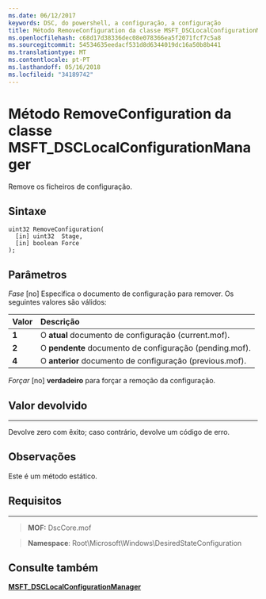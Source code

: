 ```yaml
---
ms.date: 06/12/2017
keywords: DSC, do powershell, a configuração, a configuração
title: Método RemoveConfiguration da classe MSFT_DSCLocalConfigurationManager
ms.openlocfilehash: c68d17d38336dec08e078366ea5f2071fcf7c5a8
ms.sourcegitcommit: 54534635eedacf531d8d6344019dc16a50b8b441
ms.translationtype: MT
ms.contentlocale: pt-PT
ms.lasthandoff: 05/16/2018
ms.locfileid: "34189742"
---
```

# <a name="removeconfiguration-method-of-the-msftdsclocalconfigurationmanager-class"></a>Método RemoveConfiguration da classe MSFT_DSCLocalConfigurationManager

Remove os ficheiros de configuração.

<a name="syntax"></a>Sintaxe
------

```mof
uint32 RemoveConfiguration(
  [in] uint32  Stage,
  [in] boolean Force
);
```

<a name="parameters"></a>Parâmetros
----------

*Fase* \[no\] Especifica o documento de configuração para remover. Os seguintes valores são válidos:

|Valor |Descrição |
|:--- |:---|
|**1** | O **atual** documento de configuração (current.mof). |
|**2** | O **pendente** documento de configuração (pending.mof).  |
|**4** | O **anterior** documento de configuração (previous.mof). |

*Forçar* \[no\] **verdadeiro** para forçar a remoção da configuração.

## <a name="return-value"></a>Valor devolvido
------------

Devolve zero com êxito; caso contrário, devolve um código de erro.

## <a name="remarks"></a>Observações

Este é um método estático.

## <a name="requirements"></a>Requisitos
------------
>**MOF:** DscCore.mof

>**Namespace**: Root\Microsoft\Windows\DesiredStateConfiguration


## <a name="see-also"></a>Consulte também


[**MSFT_DSCLocalConfigurationManager**](msft-dsclocalconfigurationmanager.md)